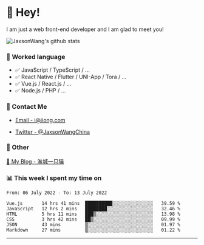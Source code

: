 # 👋 Hey!

I am just a web front-end developer and I am glad to meet you!

![JaxsonWang's github stats](https://github-readme-stats.vercel.app/api?username=JaxsonWang&&show_icons=true&&title_color=1abc9c&&icon_color=1abc9c)


### 📝 Worked language

- ✅ JavaScript / TypeScript / ...
- ✅ React Native / Flutter / UNI-App / Tora / ...
- ✅ Vue.js / React.js / ...
- ✅ Node.js / PHP / ...

### 📮 Contact Me

- [Email - i@iiong.com](mailto:i@iiong.com)

- [Twitter - @JaxsonWangChina](https://twitter.com/JaxsonWangChina)

### 🤪 Other

[📌 My Blog - 淮城一只猫](https://iiong.com)

### 📊 This week I spent my time on

<!--START_SECTION:waka-->

```text
From: 06 July 2022 - To: 13 July 2022

Vue.js       14 hrs 41 mins  ██████████░░░░░░░░░░░░░░░   39.59 %
JavaScript   12 hrs 2 mins   ████████░░░░░░░░░░░░░░░░░   32.46 %
HTML         5 hrs 11 mins   ███▒░░░░░░░░░░░░░░░░░░░░░   13.98 %
CSS          3 hrs 42 mins   ██▒░░░░░░░░░░░░░░░░░░░░░░   09.99 %
JSON         43 mins         ▒░░░░░░░░░░░░░░░░░░░░░░░░   01.97 %
Markdown     27 mins         ▒░░░░░░░░░░░░░░░░░░░░░░░░   01.22 %
```

<!--END_SECTION:waka-->

---
